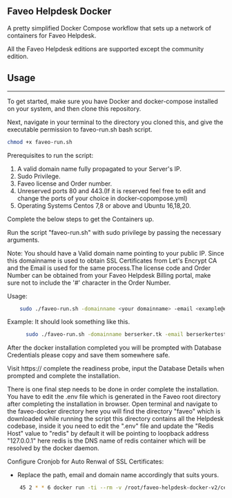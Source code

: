 ## Faveo Helpdesk Docker

A pretty simplified Docker Compose workflow that sets up a network of containers for Faveo Helpdesk.

All the Faveo Helpdesk editions are supported except the community edition.

## Usage
___

To get started, make sure you have Docker and docker-compose installed on your system, and then clone this repository.

Next, navigate in your terminal to the directory you cloned this, and give the executable permission to faveo-run.sh bash script.

```sh
chmod +x faveo-run.sh
```

Prerequisites to run the script:

1. A valid domain name fully propagated to your Server's IP.
2. Sudo Privilege.
3. Faveo license and Order number.
4. Unreserved ports 80 and 443.(If it is reserved feel free to edit and change the ports of your choice in docker-copompose.yml)
5. Operating Systems Centos 7,8 or above and Ubuntu 16,18,20.

Complete the below steps to get the Containers up.

Run the script "faveo-run.sh" with sudo privilege by passing the necessary arguments.

Note: You should have a Valid domain name pointing to your public IP. Since this domainname is used to obtain SSL Certificates from Let's Encrypt CA and the Email is used for the same process.The license code and Order Number can be obtained from your Faveo Helpdesk Billing portal, make sure not to include the '#' character in the Order Number. 

Usage:
```sh
	sudo ./faveo-run.sh -domainname <your domainname> -email <example@email.com> -license <faveo license code> -orderno <faveo order number>
```
Example: It should look something like this.
```sh
      sudo ./faveo-run.sh -domainname berserker.tk -email berserkertest@gmail.com -license 5H876********** -orderno 8123******
```
After the docker installation completed you will be prompted with Database Credentials please copy and save them somewhere safe.

Visit https://<yourdomainname> complete the readiness probe, input the Database Details when prompted and complete the installation.

There is one final step needs to be done in order complete the installation. You have to edit the .env file which is generated in the Faveo root directory after completing the installation in browser. Open terminal and navigate to the faveo-docker directory here you will find the directory "faveo" which is downloaded while running the script this directory contains all the Helpdesk codebase, inside it you need to edit the ".env" file and update the "Redis Host" value to "redis" by default it will be pointing to loopback address "127.0.0.1" here redis is the DNS name of redis container which will be resolved by the docker daemon.
	
Configure Cronjob for Auto Renwal of SSL Certificates:
- Replace the path, email and domain name accordingly that suits yours.
```sh
	45 2 * * 6 docker run -ti --rm -v /root/faveo-helpdesk-docker-v2/certbot/letsencrypt/etc/letsencrypt:/etc/letsencrypt -v /root/faveo-helpdesk-docker-v2/certbot/html:/data/letsencrypt --name certbot certbot/certbot certonly --webroot --email berserker@gmail.com  --agree-tos --non-interactive  --no-eff-email --webroot-path=/data/letsencrypt -d berserker.tk  >/dev/null 2>&1 
```

